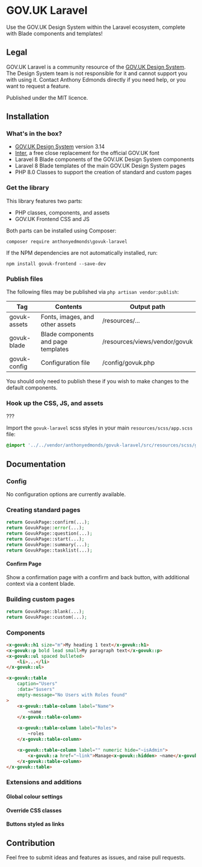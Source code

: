 # GOV.UK Laravel
Use the GOV.UK Design System within the Laravel ecosystem, complete with Blade components and templates!

## Legal
GOV.UK Laravel is a community resource of the [GOV.UK Design System](https://design-system.service.gov.uk). The Design System team is not responsible for it and cannot support you with using it. Contact Anthony Edmonds directly if you need help, or you want to request a feature.

Published under the MIT licence.

## Installation

### What's in the box?

* [GOV.UK Design System](https://design-system.service.gov.uk) version 3.14
* [Inter](https://fonts.google.com/specimen/Inter), a free close replacement for the official GOV.UK font
* Laravel 8 Blade components of the GOV.UK Design System components
* Laravel 8 Blade templates of the main GOV.UK Design System pages
* PHP 8.0 Classes to support the creation of standard and custom pages

### Get the library

This library features two parts:

* PHP classes, components, and assets
* GOV.UK Frontend CSS and JS

Both parts can be installed using Composer:

`composer require anthonyedmonds\govuk-laravel`

If the NPM dependencies are not automatically installed, run:

`npm install govuk-frontend --save-dev`

### Publish files

The following files may be published via `php artisan vendor:publish`:

| Tag          | Contents                            | Output path |
| ------------ | ----------------------------------- | ----------- |
| govuk-assets | Fonts, images, and other assets     | /resources/... |
| govuk-blade  | Blade components and page templates | /resources/views/vendor/govuk |
| govuk-config | Configuration file                  | /config/govuk.php |

You should only need to publish these if you wish to make changes to the default components.

### Hook up the CSS, JS, and assets

???

Import the `govuk-laravel` scss styles in your main `resources/scss/app.scss` file:

```scss
@import '../../vendor/anthonyedmonds/govuk-laravel/src/resources/scss/govuk-laravel.scss';
```

## Documentation

### Config

No configuration options are currently available.

### Creating standard pages

```php
return GovukPage::confirm(...);
return GovukPage::error(...);
return GovukPage::question(...);
return GovukPage::start(...);
return GovukPage::summary(...);
return GovukPage::tasklist(...);
```

#### Confirm Page

Show a confirmation page with a confirm and back button, with additional context via a content blade.

### Building custom pages

```php
return GovukPage::blank(...);
return GovukPage::custom(...);
```

### Components

```html
<x-govuk::h1 size="m">My heading 1 text</x-govuk::h1>
<x-govuk::p bold lead small>My paragraph text</x-govuk::p>
<x-govuk::ul spaced bulleted>
    <li>...</li>
</x-govuk::ul>

<x-govuk::table
    caption="Users"
    :data="$users"
    empty-message="No Users with Roles found"
>
    <x-govuk::table-column label="Name">
        ~name
    </x-govuk::table-column>

    <x-govuk::table-column label="Roles">
        ~roles
    </x-govuk::table-column>

    <x-govuk::table-column label="" numeric hide="~isAdmin">
        <x-govuk::a href="~link">Manage<x-govuk::hidden> ~name</x-govuk::hidden></x-govuk::a>
    </x-govuk::table-column>
</x-govuk::table>
```

### Extensions and additions

#### Global colour settings

#### Override CSS classes

#### Buttons styled as links

## Contribution

Feel free to submit ideas and features as issues, and raise pull requests.
